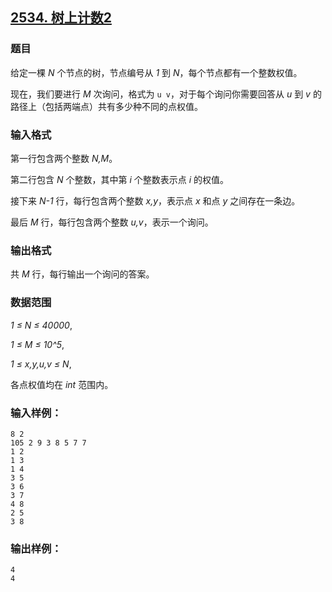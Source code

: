 ## [2534. 树上计数2](https://www.acwing.com/problem/content/2536/)

### 题目

给定一棵 *N* 个节点的树，节点编号从 *1* 到 *N*，每个节点都有一个整数权值。

现在，我们要进行 *M* 次询问，格式为 `u v`，对于每个询问你需要回答从 *u* 到 *v* 的路径上（包括两端点）共有多少种不同的点权值。

### 输入格式

第一行包含两个整数 *N,M*。

第二行包含 *N* 个整数，其中第 *i* 个整数表示点 *i* 的权值。

接下来 *N-1* 行，每行包含两个整数 *x,y*，表示点 *x* 和点 *y* 之间存在一条边。

最后 *M* 行，每行包含两个整数 *u,v*，表示一个询问。

### 输出格式

共 *M* 行，每行输出一个询问的答案。

### 数据范围

*1 ≤ N ≤ 40000*,

*1 ≤ M ≤ 10^5*,

*1 ≤ x,y,u,v ≤ N*,

各点权值均在 *int* 范围内。

### 输入样例：

```
8 2
105 2 9 3 8 5 7 7
1 2
1 3
1 4
3 5
3 6
3 7
4 8
2 5
3 8
```

### 输出样例：

```
4
4
```

